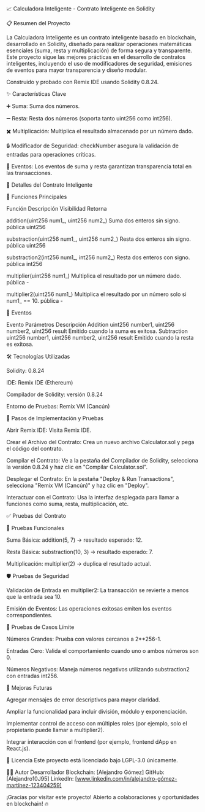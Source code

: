 📈 Calculadora Inteligente - Contrato Inteligente en Solidity

📋 Resumen del Proyecto

La Calculadora Inteligente es un contrato inteligente basado en blockchain, desarrollado en Solidity, diseñado para realizar operaciones matemáticas esenciales (suma, resta y multiplicación) de forma segura y transparente. Este proyecto sigue las mejores prácticas en el desarrollo de contratos inteligentes, incluyendo el uso de modificadores de seguridad, emisiones de eventos para mayor transparencia y diseño modular.

Construido y probado con Remix IDE usando Solidity 0.8.24.

✨ Características Clave


➕ Suma: Suma dos números.


➖ Resta: Resta dos números (soporta tanto uint256 como int256).


✖️ Multiplicación: Multiplica el resultado almacenado por un número dado.


🔒 Modificador de Seguridad: checkNumber asegura la validación de entradas para operaciones críticas.


🧩 Eventos: Los eventos de suma y resta garantizan transparencia total en las transacciones.


🧠 Detalles del Contrato Inteligente

🔹 Funciones Principales

Función	                                         Descripción	                                                        Visibilidad	              Retorna

addition(uint256 num1_, uint256 num2_)	         Suma dos enteros sin signo.	                                          pública	                uint256 

substraction(uint256 num1_, uint256 num2_)	     Resta dos enteros sin signo.	                                          pública	                uint256 

substraction2(int256 num1_, int256 num2_)	       Resta dos enteros con signo.	                                          pública	                int256 

multiplier(uint256 num1_)	                       Multiplica el resultado por un número dado.	                          pública	                  -

multiplier2(uint256 num1_)	                     Multiplica el resultado por un número solo si num1_ == 10.	            pública	                  -


🔹 Eventos

Evento	                    Parámetros	                                            Descripción
Addition	                  uint256 number1, uint256 number2, uint256 result	      Emitido cuando la suma es exitosa.
Subtraction	                uint256 number1, uint256 number2, uint256 result	      Emitido cuando la resta es exitosa.


🛠️ Tecnologías Utilizadas

Solidity: 0.8.24

IDE: Remix IDE (Ethereum)

Compilador de Solidity: versión 0.8.24

Entorno de Pruebas: Remix VM (Cancún)


🚀 Pasos de Implementación y Pruebas

Abrir Remix IDE: Visita Remix IDE.

Crear el Archivo del Contrato: Crea un nuevo archivo Calculator.sol y pega el código del contrato.

Compilar el Contrato: Ve a la pestaña del Compilador de Solidity, selecciona la versión 0.8.24 y haz clic en "Compilar Calculator.sol".

Desplegar el Contrato: En la pestaña "Deploy & Run Transactions", selecciona "Remix VM (Cancún)" y haz clic en "Deploy".

Interactuar con el Contrato: Usa la interfaz desplegada para llamar a funciones como suma, resta, multiplicación, etc.


✅ Pruebas del Contrato

🧪 Pruebas Funcionales

Suma Básica: addition(5, 7) → resultado esperado: 12.

Resta Básica: substraction(10, 3) → resultado esperado: 7.

Multiplicación: multiplier(2) → duplica el resultado actual.


🛡️ Pruebas de Seguridad

Validación de Entrada en multiplier2: La transacción se revierte a menos que la entrada sea 10.

Emisión de Eventos: Las operaciones exitosas emiten los eventos correspondientes.


🧪 Pruebas de Casos Límite

Números Grandes: Prueba con valores cercanos a 2**256-1.

Entradas Cero: Valida el comportamiento cuando uno o ambos números son 0.

Números Negativos: Maneja números negativos utilizando substraction2 con entradas int256.


🔮 Mejoras Futuras

Agregar mensajes de error descriptivos para mayor claridad.

Ampliar la funcionalidad para incluir división, módulo y exponenciación.

Implementar control de acceso con múltiples roles (por ejemplo, solo el propietario puede llamar a multiplier2).

Integrar interacción con el frontend (por ejemplo, frontend dApp en React.js).


📜 Licencia
Este proyecto está licenciado bajo LGPL-3.0 únicamente.


👨‍💻 Autor
Desarrollador Blockchain: [Alejandro Gómez]
GitHub: [Alejandro10J95]
LinkedIn: [www.linkedin.com/in/alejandro-gómez-martínez-123404259]

¡Gracias por visitar este proyecto! Abierto a colaboraciones y oportunidades en blockchain! 🔥
